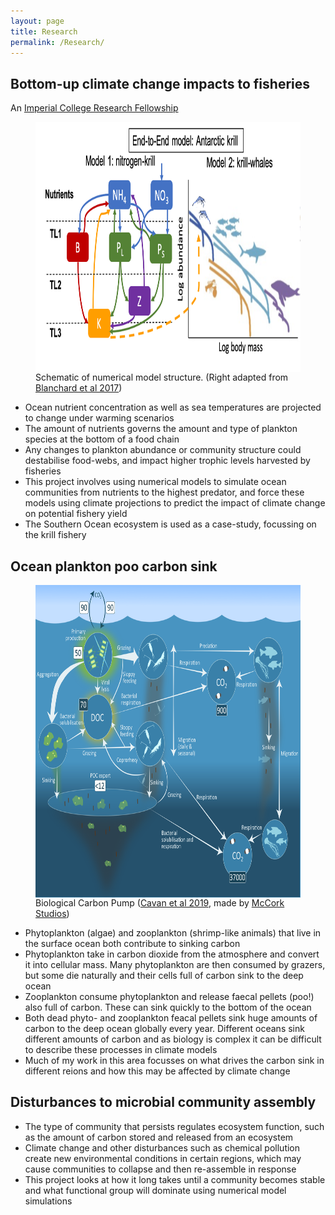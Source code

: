 ```yaml
---
layout: page
title: Research
permalink: /Research/
---
```


## Bottom-up climate change impacts to fisheries
An [Imperial College Research Fellowship](http://www.imperial.ac.uk/research-fellowships/icrf/key-features/)

<!--- comment -->

<figure>
    <img src="/Images/E2E_krill_white.png" style="float: right;" width = "500" height = "400" alt="" >
    <figcaption>Schematic of numerical model structure. (Right adapted from <a href="https://doi.org/10.1016/j.tree.2016.12.003">Blanchard et al 2017</a>)</figcaption>
</figure>

- Ocean nutrient concentration as well as sea temperatures are projected to change under warming scenarios
- The amount of nutrients governs the amount and type of plankton species at the bottom of a food chain
- Any changes to plankton abundance or community structure could destabilise food-webs, and impact higher trophic levels harvested by fisheries
- This project involves using numerical models to simulate ocean communities from nutrients to the highest predator, and force these models using climate projections to predict the impact of climate change on potential fishery yield
- The Southern Ocean ecosystem is used as a case-study, focussing on the krill fishery

## Ocean plankton poo carbon sink

<figure>
<img src="/Images/BCP.png" style="float: right;" width = "450" height = "500" alt="" >
<figcaption>Biological Carbon Pump (<a href="https://www.nature.com/articles/s41467-019-12668-7">Cavan et al 2019</a>, made by <a href="https://www.mccorkstudios.com/">McCork Studios</a>) </figcaption>
</figure>

- Phytoplankton (algae) and zooplankton (shrimp-like animals) that live in the surface ocean both contribute to sinking carbon
- Phytoplankton take in carbon dioxide from the atmosphere and convert it into cellular mass. Many phytoplankton are then consumed by grazers, but some die naturally and their cells full of carbon sink to the deep ocean
- Zooplankton consume phytoplankton and release faecal pellets (poo!) also full of carbon. These can sink quickly to the bottom of the ocean
- Both dead phyto- and zooplankton feacal pellets sink huge amounts of carbon to the deep ocean globally every year. Different oceans sink different amounts of carbon and as biology is complex it can be difficult to describe these processes in climate models
- Much of my work in this area focusses on what drives the carbon sink in different reions and how this may be affected by climate change

## Disturbances to microbial community assembly
- The type of community that persists regulates ecosystem function, such as the amount of carbon stored and released from an ecosystem
- Climate change and other disturbances such as chemical pollution create new environmental conditions in certain regions, which may cause communities to collapse and then re-assemble in response
- This project looks at how it long takes until a community becomes stable and what functional group will dominate using numerical model simulations
